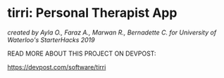 # tirri: Personal Therapist App

*created by Ayla O., Faraz A., Marwan R., Bernadette C. for University of Waterloo's StarterHacks 2019*

READ MORE ABOUT THIS PROJECT ON DEVPOST:

https://devpost.com/software/tirri
